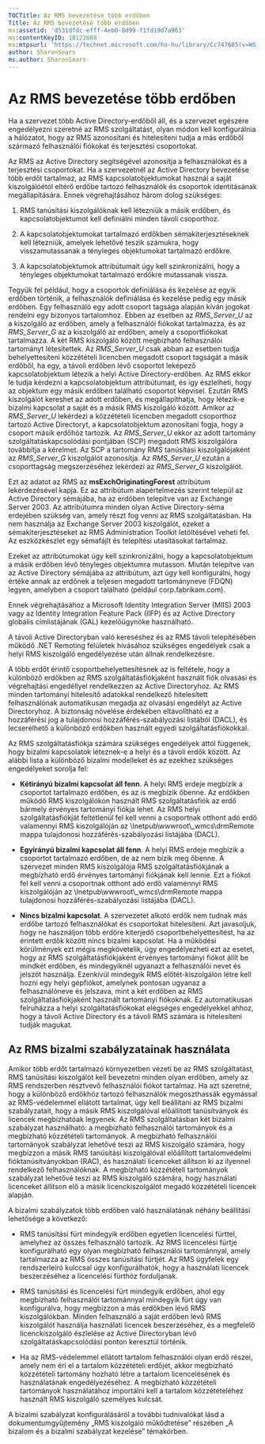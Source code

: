 ```yaml
---
TOCTitle: Az RMS bevezetése több erdőben
Title: Az RMS bevezetése több erdőben
ms:assetid: 'd531dfdc-efff-4eb0-8d99-f1fd19d7a963'
ms:contentKeyID: 18122688
ms:mtpsurl: 'https://technet.microsoft.com/hu-hu/library/Cc747685(v=WS.10)'
author: SharonSears
ms.author: SharonSears
---
```


Az RMS bevezetése több erdőben
==============================

Ha a szervezet több Active Directory-erdőből áll, és a szervezet egészére engedélyezni szeretné az RMS szolgáltatást, olyan módon kell konfigurálnia a hálózatot, hogy az RMS azonosítani és hitelesíteni tudja a más erdőből származó felhasználói fiókokat és terjesztési csoportokat.

Az RMS az Active Directory segítségével azonosítja a felhasználókat és a terjesztési csoportokat. Ha a szervezetnél az Active Directory bevezetése több erdőt tartalmaz, az RMS kapcsolatobjektumokat használ a saját kiszolgálóétól eltérő erdőbe tartozó felhasználók és csoportok identitásának megállapítására. Ennek végrehajtásához három dolog szükséges:

1.  RMS tanúsítási kiszolgálóknak kell létezniük a másik erdőben, és kapcsolatobjektumot kell definiálni minden távoli csoporthoz.

2.  A kapcsolatobjektumokat tartalmazó erdőkben sémakiterjesztéseknek kell létezniük, amelyek lehetővé teszik számukra, hogy visszamutassanak a tényleges objektumokat tartalmazó erdőkre.

3.  A kapcsolatobjektumok attribútumait úgy kell szinkronizálni, hogy a tényleges objektumokat tartalmazó erdőkre mutassanak vissza.

Tegyük fel például, hogy a csoportok definiálása és kezelése az egyik erdőben történik, a felhasználók definiálása és kezelése pedig egy másik erdőben. Egy felhasználó egy adott csoport tagsága alapján kíván jogokat rendelni egy bizonyos tartalomhoz. Ebben az esetben az *RMS\_Server\_U* az a kiszolgáló az erdőben, amely a felhasználói fiókokat tartalmazza, és az *RMS\_Server\_G* az a kiszolgáló az erdőben, amely a csoportfiókokat tartalmazza. A két RMS kiszolgáló között megbízható felhasználói tartományt létesítettek. Az *RMS\_Server\_U* csak abban az esetben tudja behelyettesíteni közzétételi licencben megadott csoport tagságát a másik erdőből, ha egy, a távoli erdőben lévő csoportot leképező kapcsolatobjektum létezik a helyi Active Directory-erdőben. Az RMS ekkor le tudja kérdezni a kapcsolatobjektum attribútumait, és így észlelheti, hogy az objektum egy másik erdőben található csoportot képvisel. Ezután RMS kiszolgálót kereshet az adott erdőben, és megállapíthatja, hogy létezik-e bizalmi kapcsolat a saját és a másik RMS kiszolgáló között. Amikor az *RMS\_Server\_U* lekérdezi a közzétételi licencben megadott csoporthoz tartozó Active Directoryt, a kapcsolatobjektum azonosítani fogja, hogy a csoport másik erdőhöz tartozik. Az *RMS\_Server\_U* ekkor az adott tartomány szolgáltatáskapcsolódási pontjában (SCP) megadott RMS kiszolgálóra továbbítja a kérelmet. Az SCP a tartomány RMS tanúsítási kiszolgálójaként az *RMS\_Server\_G* kiszolgálót azonosítja. Az *RMS\_Server\_U* ezután a csoporttagság megszerzéséhez lekérdezi az *RMS\_Server\_G* kiszolgálót.

Ezt az adatot az RMS az **msExchOriginatingForest** attribútum lekérdezésével kapja. Ez az attribútum alapértelmezés szerint települ az Active Directory sémájába, ha az erdőben telepítve van az Exchange Server 2003. Az attribútumra minden olyan Active Directory-séma erdejében szükség van, amely részt fog venni az RMS szolgáltatásban. Ha nem használja az Exchange Server 2003 kiszolgálót, ezeket a sémakiterjesztéseket az RMS Administration Toolkit letöltésével veheti fel. Az eszközkészlet egy sémafájlt és telepítési utasításokat tartalmaz.

Ezeket az attribútumokat úgy kell szinkronizálni, hogy a kapcsolatobjektum a másik erdőben lévő tényleges objektumra mutasson. Miután telepítve van az Active Directory sémájába az attribútum, azt úgy kell konfigurálni, hogy értéke annak az erdőnek a teljesen megadott tartományneve (FDQN) legyen, amelyben a csoport található (például corp.fabrikam.com).

Ennek végrehajtásához a Microsoft Identity Integration Server (MIIS) 2003 vagy az Identity Integration Feature Pack (IIFP) és az Active Directory globális címlistájának (GAL) kezelőügynöke használható.

A távoli Active Directoryban való kereséshez és az RMS távoli telepítésében működő .NET Remoting felületek hívásához szükséges engedélyek csak a helyi RMS kiszolgáló engedélyezése után állnak rendelkezésre.

A több erdőt érintő csoportbehelyettesítésnek az is feltétele, hogy a különböző erdőkben az RMS szolgáltatásfiókjaként használt fiók olvasási és végrehajtási engedéllyel rendelkezzen az Active Directoryhoz. Az RMS minden tartományi hitelesítő adatokkal rendelkező hitelesített felhasználónak automatikusan megadja az olvasási engedélyt az Active Directoryhoz. A biztonság növelése érdekében eltávolítható ez a hozzáférési jog a tulajdonosi hozzáférés-szabályozási listából (DACL), és lecserélhető a különböző erdőkben használt egyedi szolgáltatásfiókokkal.

Az RMS szolgáltatásfiókja számára szükséges engedélyek attól függenek, hogy bizalmi kapcsolatok léteznek-e a helyi és a távoli erdők között. Az alábbi lista a különböző bizalmi modelleket és az ezekhez szükséges engedélyeket sorolja fel:

-   **Kétirányú bizalmi kapcsolat áll fenn**. A helyi RMS erdeje megbízik a csoportot tartalmazó erdőben, és az is megbízik őbenne. Az erdőkben működő RMS kiszolgálókon használt RMS szolgáltatásfiók az erdő bármely érvényes tartományi fiókja lehet. Az RMS helyi szolgáltatásfiókját feltétlenül fel kell venni a csoportnak otthont adó erdő valamennyi RMS kiszolgálóján az \\Inetpub\\wwwroot\\\_wmcs\\drmRemote mappa tulajdonosi hozzáférés-szabályozási listájába (DACL).

-   **Egyirányú bizalmi kapcsolat áll fenn**. A helyi RMS erdeje megbízik a csoportot tartalmazó erdőben, de az nem bízik meg őbenne. A szervezet minden RMS kiszolgálója RMS szolgáltatásfiókjának a megbízható erdő érvényes tartományi fiókjának kell lennie. Ezt a fiókot fel kell venni a csoportnak otthont adó erdő valamennyi RMS kiszolgálóján az \\Inetpub\\wwwroot\\\_wmcs\\drmRemote mappa tulajdonosi hozzáférés-szabályozási listájába (DACL).

-   **Nincs bizalmi kapcsolat**. A szervezetet alkotó erdők nem tudnak más erdőbe tartozó felhasználókat és csoportokat hitelesíteni. Azt javasoljuk, hogy ne használjon több erdőre kiterjedő csoportbehelyettesítést, ha az érintett erdők között nincs bizalmi kapcsolat. Ha a működési körülmények ezt mégis megkövetelik, úgy engedélyezheti ezt az esetet, hogy az RMS szolgáltatásfiókjaként érvényes tartományi fiókot állít be mindkét erdőben, és mindegyiknél ugyanazt a felhasználói nevet és jelszót használja. Ezenkívül mindegyik RMS előtét-kiszolgálón létre kell hozni egy helyi gépfiókot, amelynek pontosan ugyanaz a felhasználóneve és jelszava, mint a két erdőben az RMS szolgáltatásfiókjaként használt tartományi fiókoknak. Ez automatikusan felruházza a helyi szolgáltatásfiókokat elégséges engedélyekkel ahhoz, hogy a távoli Active Directory és a távoli RMS számára is hitelesíteni tudják magukat.

Az RMS bizalmi szabályzatainak használata
-----------------------------------------

Amikor több erdőt tartalmazó környezetben vezeti be az RMS szolgáltatást, RMS tanúsítási kiszolgálót kell bevezetni minden olyan erdőben, amely az RMS rendszerben résztvevő felhasználói fiókot tartalmaz. Ha azt szeretné, hogy a különböző erdőkhöz tartozó felhasználók megoszthassák egymással az RMS-védelemmel ellátott tartalmat, úgy kell beállítani az RMS bizalmi szabályzatait, hogy a másik RMS kiszolgálóval előállított tanúsítványok és licencek megbízhatóak legyenek. Az RMS szolgáltatásban két bizalmi szabályzat használható: a megbízható felhasználói tartományok és a megbízható közzétételi tartományok. A megbízható felhasználói tartományok szabályzat lehetővé teszi az RMS kiszolgáló számára, hogy megbízzon a másik RMS tanúsítási kiszolgálóval előállított tartalomvédelmi fióktanúsítványokban (RAC), és használati licenceket állítson ki az ilyennel rendelkező felhasználóknak. A megbízható közzétételi tartományok szabályzat lehetővé teszi az RMS kiszolgáló számára, hogy használati licenceket állítson elő a másik licenckiszolgálót megadó közzétételi licencek alapján.

A bizalmi szabályzatok több erdőben való használatának néhány beállítási lehetősége a következő:

-   RMS tanúsítási fürt mindegyik erdőben egyetlen licencelési fürttel, amelyhez az összes felhasználó tartozik. Az RMS licencelési fürtje konfigurálható egy olyan megbízható felhasználói tartománnyal, amely tartalmazza az RMS összes tanúsítási fürtjét. Az RMS ügyfelek egy rendszerleíró kulccsal úgy konfigurálhatók, hogy a használati licencek beszerzéséhez a licencelési fürthöz forduljanak.

-   RMS tanúsítási és licencelési fürt mindegyik erdőben, ahol egy megbízható felhasználói tartománnyal mindegyik fürt úgy van konfigurálva, hogy megbízzon a más erdőkben lévő RMS kiszolgálókban. Minden felhasználó a saját erdőben lévő RMS kiszolgálót használja használati licencek beszerzéséhez, és a megfelelő licenckiszolgáló észlelése az Active Directoryban lévő szolgáltatáskapcsolódási ponton keresztül történik.

-   Ha az RMS-védelemmel ellátott tartalom felhasználói olyan erdő részei, amely nem éri el a tartalom közzétételi erdőjét, akkor megbízható közzétételi tartomány hozható létre a tartalom licencelésének és használatának engedélyezéséhez. A megbízható közzétételi tartományok használatához importálni kell a tartalom közzétételéhez használt RMS kiszolgáló személyes kulcsát.

A bizalmi szabályzat konfigurálásáról a további tudnivalókat lásd a dokumentumgyűjtemény „RMS kiszolgáló működtetése” részében „A bizalom és a bizalmi szabályzat kezelése” témakörben.